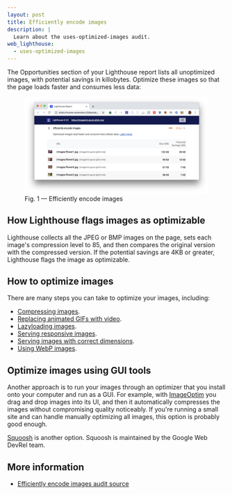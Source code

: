 ```yaml
---
layout: post
title: Efficiently encode images
description: |
  Learn about the uses-optimized-images audit.
web_lighthouse:
  - uses-optimized-images
---
```


The Opportunities section of your Lighthouse report lists
all unoptimized images, with potential savings in killobytes.
Optimize these images so that the page loads faster and consumes less data:

<figure class="w-figure">
  <img class="w-screenshot w-screenshot--filled" src="uses-optimized-images.png" alt="Efficiently encode images">
  <figcaption class="w-figcaption">
    Fig. 1 — Efficiently encode images
  </figcaption>
</figure>


## How Lighthouse flags images as optimizable

Lighthouse collects all the JPEG or BMP images on the page,
sets each image's compression level to 85,
and then compares the original version with the compressed version.
If the potential savings are 4KB or greater, Lighthouse flags the image as optimizable.

## How to optimize images

There are many steps you can take to optimize your images, including:

- [Compressing images](/use-imagemin-to-compress-images).
- [Replacing animated GIFs with video](/replace-gifs-with-videos).
- [Lazyloading images](/use-lazysizes-to-lazyload-images).
- [Serving responsive images](/serve-responsive-images).
- [Serving images with correct dimensions](/serve-images-with-correct-dimensions).
- [Using WebP images](/serve-images-webp).

## Optimize images using GUI tools

Another approach is to run your images through an optimizer
that you install onto your computer and run as a GUI.
For example,
with [ImageOptim](https://imageoptim.com/mac) you drag and drop images into its UI,
and then it automatically compresses the images without compromising quality noticeably.
If you're running a small site and can handle manually optimizing all images,
this option is probably good enough.

[Squoosh](https://squoosh.app/) is another option.
Squoosh is maintained by the Google Web DevRel team.

## More information

- [Efficiently encode images audit source](https://github.com/GoogleChrome/lighthouse/blob/master/lighthouse-core/audits/byte-efficiency/uses-optimized-images.js)